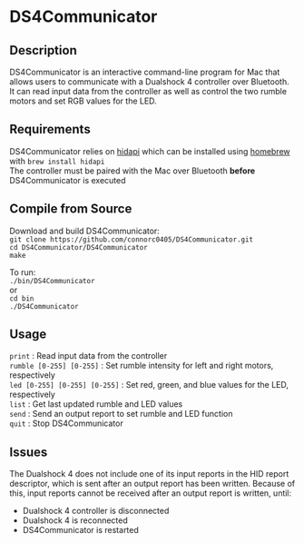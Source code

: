 # DS4Communicator

## Description
DS4Communicator is an interactive command-line program for Mac that allows users to communicate with a Dualshock 4 controller over Bluetooth.  It can read input data from the controller as well as control the two rumble motors and set RGB values for the LED.

## Requirements
DS4Communicator relies on [hidapi](https://github.com/signal11/hidapi) which can be installed using [homebrew](https://brew.sh) with `brew install hidapi`    
The controller must be paired with the Mac over Bluetooth **before** DS4Communicator is executed

## Compile from Source
Download and build DS4Communicator:  
`git clone https://github.com/connorc0405/DS4Communicator.git`  
`cd DS4Communicator/DS4Communicator`  
`make`  
  
To run:  
`./bin/DS4Communicator`  
or  
`cd bin`  
`./DS4Communicator`  

## Usage
`print` : Read input data from the controller  
`rumble [0-255] [0-255]` : Set rumble intensity for left and right motors, respectively  
`led [0-255] [0-255] [0-255]` : Set red, green, and blue values for the LED, respectively  
`list` : Get last updated rumble and LED values  
`send` : Send an output report to set rumble and LED function  
`quit` : Stop DS4Communicator  

## Issues
The Dualshock 4 does not include one of its input reports in the HID report descriptor, which is sent after an output report has been written.  Because of this, input reports cannot be received after an output report is written, until:
* Dualshock 4 controller is disconnected
* Dualshock 4 is reconnected
* DS4Communicator is restarted
